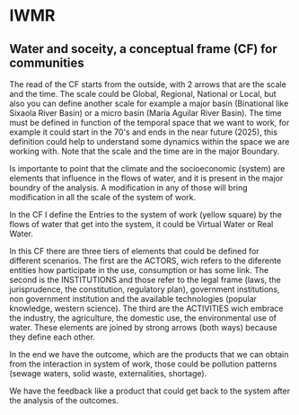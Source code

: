 # IWMR


## Water and soceity, a conceptual frame (CF) for communities

The read of the CF starts from the outside, with 2 arrows that are the scale and the time. The scale could be Global, Regional, National or Local, but also you can define another scale for example a major basin (Binational like Sixaola River Basin) or a micro basin (María Aguilar River Basin). The time must be defined in function of the temporal space that we want to work, for example it could start in the 70's and ends in the  near future (2025), this definition could help to understand some dynamics within the space we are working with. Note that the scale and the time are in the major Boundary.

Is importante to point that the climate and the socioeconomic (system) are elements that influence in the flows of water, and it is present in the major boundry of the analysis. A modification in any of those will bring modification in all the scale of the system of work.

In the CF I define the Entries to the system of work (yellow square) by the flows of water that get into the system, it could be Virtual Water or Real Water.

In this CF there are three tiers of elements that could be defined for different scenarios. The first are the ACTORS, wich refers to the diferente entities how participate in the use, consumption or has some link. The second is the INSTITUTIONS and those refer to the legal frame (laws, the jurisprudence, the constitution, regulatory plan), government institutions, non government institution and the available technologies (popular knowledge, western science). The third are the ACTIVITIES wich embrace the industry, the agriculture, the domestic use, the environmental use of water. These elements are joined by strong arrows (both ways) because they define each other.

In the end we have the outcome, which are the products that we can obtain from the interaction in system of work, those could be pollution patterns (sewage waters, solid waste, externalities, shortage).

We have the feedback like a product that could get back to the system after the analysis of the outcomes.

[img1]: /IWMR/frame1.png

